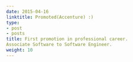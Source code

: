 ```yaml
---
date: 2015-04-16
linktitle: Promoted(Accenture) :)
type:
- post
- posts
title: First promotion in professional career.
Associate Software to Software Engineer.
weight: 10
---
```



